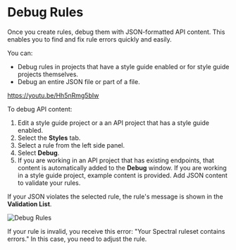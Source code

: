 # Debug Rules

Once you create rules, debug them with JSON-formatted API content. This enables you to find and fix rule errors quickly and easily.

You can:
* Debug rules in projects that have a style guide enabled or for style guide projects themselves.
* Debug an entire JSON file or part of a file.

https://youtu.be/Hh5nRmg5bIw

To debug API content:

1. Edit a style guide project or a an API project that has a style guide enabled.
2. Select the **Styles** tab.
3. Select a rule from the left side panel.
4. Select **Debug**.
5. If you are working in an API project that has existing endpoints, that content is automatically added to the **Debug** window. If you are working in a style guide project, example content is provided. Add JSON content to validate your rules.

If your JSON violates the selected rule, the rule's message is shown in the **Validation List**.

![Debug Rules](https://stoplight.io/api/v1/projects/cHJqOjI/images/kX3GKtL648g)

If your rule is invalid, you receive this error: "Your Spectral ruleset contains errors." In this case, you need to adjust the rule.